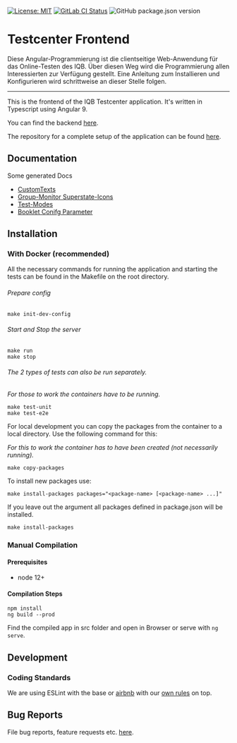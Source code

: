 [![License: MIT](https://img.shields.io/badge/License-MIT-yellow.svg)](https://opensource.org/licenses/MIT)
[![GitLab CI Status](https://scm.cms.hu-berlin.de/iqb/testcenter-frontend/badges/master/pipeline.svg)](https://scm.cms.hu-berlin.de/iqb/testcenter-frontend)
![GitHub package.json version](https://img.shields.io/github/package-json/v/iqb-berlin/testcenter-frontend)

# Testcenter Frontend

Diese Angular-Programmierung ist die clientseitige Web-Anwendung für das Online-Testen des IQB. Über diesen Weg wird die Programmierung allen Interessierten zur Verfügung gestellt. Eine Anleitung zum Installieren und Konfigurieren wird schrittweise an dieser Stelle folgen.

***

This is the frontend of the IQB Testcenter application. It's written in Typescript using Angular 9.

You can find the backend [here](https://github.com/iqb-berlin/testcenter-backend).

The repository for a complete setup of the application can be found [here](https://github.com/iqb-berlin/testcenter-setup).

## Documentation

Some generated Docs
* [CustomTexts](https://iqb-berlin.github.io/testcenter-frontend/custom-texts)
* [Group-Monitor Superstate-Icons](https://iqb-berlin.github.io/testcenter-frontend/super-states)
* [Test-Modes](https://iqb-berlin.github.io/testcenter-frontend/test-mode)
* [Booklet Conifg Parameter](https://iqb-berlin.github.io/testcenter-frontend/booklet-config)


## Installation

### With Docker (recommended)

All the necessary commands for running the application and starting the tests
can be found in the Makefile on the root directory.

###### Prepare config
```
make init-dev-config
```

###### Start and Stop the server
```
make run
make stop
```
###### The 2 types of tests can also be run separately.
*For those to work the containers have to be running.*
```
make test-unit
make test-e2e
```

For local development you can copy the packages from the container to a local directory. Use the following command for this:

*For this to work the container has to have been created (not necessarily running).*
```
make copy-packages
```

To install new packages use:
```
make install-packages packages="<package-name> [<package-name> ...]"
```
If you leave out the argument all packages defined in package.json will be installed.
```
make install-packages
```
### Manual Compilation
#### Prerequisites
* node 12+

#### Compilation Steps

```
npm install
ng build --prod
```

Find the compiled app in src folder and open in Browser or serve with `ng serve`.


## Development
### Coding Standards
We are using ESLint with the base or [airbnb](https://www.npmjs.com/package/eslint-config-airbnb) with our [own rules](https://www.npmjs.com/package/@iqb/eslint-config) on top.

## Bug Reports

File bug reports, feature requests etc. [here](https://github.com/iqb-berlin/testcenter-frontend/issues).
